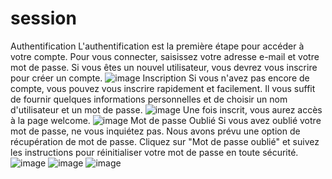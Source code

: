 # session
Authentification
L'authentification est la première étape pour accéder à votre compte. Pour vous connecter, saisissez votre adresse e-mail et votre mot de passe. Si vous êtes un nouvel utilisateur, vous devrez vous inscrire pour créer un compte.
![image](https://github.com/karimaZr/session/assets/128175856/401cc47b-5550-4be4-b291-c8bbd9e26b76)
Inscription
Si vous n'avez pas encore de compte, vous pouvez vous inscrire rapidement et facilement. Il vous suffit de fournir quelques informations personnelles et de choisir un nom d'utilisateur et un mot de passe. 
![image](https://github.com/karimaZr/session/assets/128175856/59e3f7c8-28a2-461e-be46-c2bf29742b68)
Une fois inscrit, vous aurez accès à la page welcome.
![image](https://github.com/karimaZr/session/assets/128175856/ccf4d52a-1a9b-4591-a5f5-273a179cd607)
Mot de passe Oublié
Si vous avez oublié votre mot de passe, ne vous inquiétez pas. Nous avons prévu une option de récupération de mot de passe. Cliquez sur "Mot de passe oublié" et suivez les instructions pour réinitialiser votre mot de passe en toute sécurité.
![image](https://github.com/karimaZr/session/assets/128175856/f581b530-1857-444d-9b3e-909bcf50b4b1)
![image](https://github.com/karimaZr/session/assets/128175856/698eccf0-b09b-46a8-8769-93b36690e0f6)
![image](https://github.com/karimaZr/session/assets/128175856/d9853d59-baaf-44d0-8241-488bb0855b00)






 
